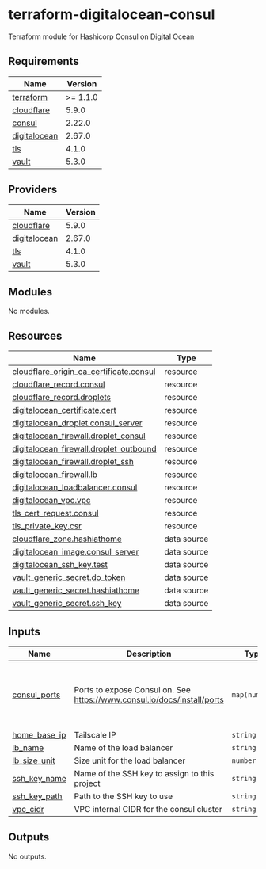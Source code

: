 # terraform-digitalocean-consul
Terraform module for Hashicorp Consul on Digital Ocean

<!-- BEGIN_TF_DOCS -->
## Requirements

| Name | Version |
|------|---------|
| <a name="requirement_terraform"></a> [terraform](#requirement\_terraform) | >= 1.1.0 |
| <a name="requirement_cloudflare"></a> [cloudflare](#requirement\_cloudflare) | 5.9.0 |
| <a name="requirement_consul"></a> [consul](#requirement\_consul) | 2.22.0 |
| <a name="requirement_digitalocean"></a> [digitalocean](#requirement\_digitalocean) | 2.67.0 |
| <a name="requirement_tls"></a> [tls](#requirement\_tls) | 4.1.0 |
| <a name="requirement_vault"></a> [vault](#requirement\_vault) | 5.3.0 |

## Providers

| Name | Version |
|------|---------|
| <a name="provider_cloudflare"></a> [cloudflare](#provider\_cloudflare) | 5.9.0 |
| <a name="provider_digitalocean"></a> [digitalocean](#provider\_digitalocean) | 2.67.0 |
| <a name="provider_tls"></a> [tls](#provider\_tls) | 4.1.0 |
| <a name="provider_vault"></a> [vault](#provider\_vault) | 5.3.0 |

## Modules

No modules.

## Resources

| Name | Type |
|------|------|
| [cloudflare_origin_ca_certificate.consul](https://registry.terraform.io/providers/cloudflare/cloudflare/5.9.0/docs/resources/origin_ca_certificate) | resource |
| [cloudflare_record.consul](https://registry.terraform.io/providers/cloudflare/cloudflare/5.9.0/docs/resources/record) | resource |
| [cloudflare_record.droplets](https://registry.terraform.io/providers/cloudflare/cloudflare/5.9.0/docs/resources/record) | resource |
| [digitalocean_certificate.cert](https://registry.terraform.io/providers/digitalocean/digitalocean/2.67.0/docs/resources/certificate) | resource |
| [digitalocean_droplet.consul_server](https://registry.terraform.io/providers/digitalocean/digitalocean/2.67.0/docs/resources/droplet) | resource |
| [digitalocean_firewall.droplet_consul](https://registry.terraform.io/providers/digitalocean/digitalocean/2.67.0/docs/resources/firewall) | resource |
| [digitalocean_firewall.droplet_outbound](https://registry.terraform.io/providers/digitalocean/digitalocean/2.67.0/docs/resources/firewall) | resource |
| [digitalocean_firewall.droplet_ssh](https://registry.terraform.io/providers/digitalocean/digitalocean/2.67.0/docs/resources/firewall) | resource |
| [digitalocean_firewall.lb](https://registry.terraform.io/providers/digitalocean/digitalocean/2.67.0/docs/resources/firewall) | resource |
| [digitalocean_loadbalancer.consul](https://registry.terraform.io/providers/digitalocean/digitalocean/2.67.0/docs/resources/loadbalancer) | resource |
| [digitalocean_vpc.vpc](https://registry.terraform.io/providers/digitalocean/digitalocean/2.67.0/docs/resources/vpc) | resource |
| [tls_cert_request.consul](https://registry.terraform.io/providers/hashicorp/tls/4.1.0/docs/resources/cert_request) | resource |
| [tls_private_key.csr](https://registry.terraform.io/providers/hashicorp/tls/4.1.0/docs/resources/private_key) | resource |
| [cloudflare_zone.hashiathome](https://registry.terraform.io/providers/cloudflare/cloudflare/5.9.0/docs/data-sources/zone) | data source |
| [digitalocean_image.consul_server](https://registry.terraform.io/providers/digitalocean/digitalocean/2.67.0/docs/data-sources/image) | data source |
| [digitalocean_ssh_key.test](https://registry.terraform.io/providers/digitalocean/digitalocean/2.67.0/docs/data-sources/ssh_key) | data source |
| [vault_generic_secret.do_token](https://registry.terraform.io/providers/hashicorp/vault/5.3.0/docs/data-sources/generic_secret) | data source |
| [vault_generic_secret.hashiathome](https://registry.terraform.io/providers/hashicorp/vault/5.3.0/docs/data-sources/generic_secret) | data source |
| [vault_generic_secret.ssh_key](https://registry.terraform.io/providers/hashicorp/vault/5.3.0/docs/data-sources/generic_secret) | data source |

## Inputs

| Name | Description | Type | Default | Required |
|------|-------------|------|---------|:--------:|
| <a name="input_consul_ports"></a> [consul\_ports](#input\_consul\_ports) | Ports to expose Consul on. See https://www.consul.io/docs/install/ports | `map(number)` | <pre>{<br/>  "dns": 8600,<br/>  "http": 8500,<br/>  "serf-lan": 8301,<br/>  "server": 8300<br/>}</pre> | no |
| <a name="input_home_base_ip"></a> [home\_base\_ip](#input\_home\_base\_ip) | Tailscale IP | `string` | n/a | yes |
| <a name="input_lb_name"></a> [lb\_name](#input\_lb\_name) | Name of the load balancer | `string` | `"consul-lb"` | no |
| <a name="input_lb_size_unit"></a> [lb\_size\_unit](#input\_lb\_size\_unit) | Size unit for the load balancer | `number` | `1` | no |
| <a name="input_ssh_key_name"></a> [ssh\_key\_name](#input\_ssh\_key\_name) | Name of the SSH key to assign to this project | `string` | `"consul-key"` | no |
| <a name="input_ssh_key_path"></a> [ssh\_key\_path](#input\_ssh\_key\_path) | Path to the SSH key to use | `string` | `"~/.ssh/dokey.pub"` | no |
| <a name="input_vpc_cidr"></a> [vpc\_cidr](#input\_vpc\_cidr) | VPC internal CIDR for the consul cluster | `string` | `"10.10.20.0/24"` | no |

## Outputs

No outputs.
<!-- END_TF_DOCS -->